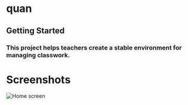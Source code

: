 # quan



## Getting Started

### This project helps teachers create a stable environment for managing classwork.

# Screenshots

![Home screen](screenshots/)
